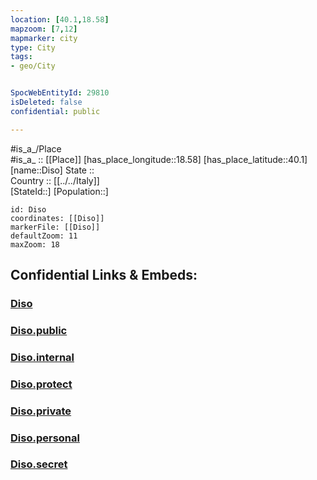 ```yaml
---
location: [40.1,18.58] 
mapzoom: [7,12] 
mapmarker: city 
type: City
tags:
- geo/City


SpocWebEntityId: 29810
isDeleted: false
confidential: public

---
```

#is_a_/Place  
#is_a_ :: [[Place]] 
[has_place_longitude::18.58] 
[has_place_latitude::40.1] 
[name::Diso] 
State ::  
Country :: [[../../Italy]]  
[StateId::] 
[Population::] 



```leaflet
id: Diso
coordinates: [[Diso]] 
markerFile: [[Diso]] 
defaultZoom: 11 
maxZoom: 18
```


## Confidential Links & Embeds: 

### [Diso](/_Standards/Earth/Continent/Europe/Europe~South/Italy/City/Diso.md) 

### [Diso.public](/_public/Earth/Continent/Europe/Europe~South/Italy/City/Diso.public.md) 

### [Diso.internal](/_internal/Earth/Continent/Europe/Europe~South/Italy/City/Diso.internal.md) 

### [Diso.protect](/_protect/Earth/Continent/Europe/Europe~South/Italy/City/Diso.protect.md) 

### [Diso.private](/_private/Earth/Continent/Europe/Europe~South/Italy/City/Diso.private.md) 

### [Diso.personal](/_personal/Earth/Continent/Europe/Europe~South/Italy/City/Diso.personal.md) 

### [Diso.secret](/_secret/Earth/Continent/Europe/Europe~South/Italy/City/Diso.secret.md)

